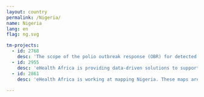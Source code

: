 ```yaml
---
layout: country
permalink: /Nigeria/
name: Nigeria
lang: en
flag: ng.svg

tm-projects:
  - id: 2768
    desc: 'The scope of the polio outbreak response (OBR) for detected wild polio virus type 1 (WPV1) in Borno State has been expanded and different strategies employed to reach eligible children in Nigeria. The immunization campaign which commenced on 17 September, 2016 is targeting 31,540,054 children in 18 states across northern Nigeria.'
  - id: 2955
    desc: 'eHealth Africa is providing data-driven solutions to support health intervention thereby ensuring the underserved communities are reached in Nigeria. Mapping the features such as buildings, roads, point of interest will ensure that various health intervention programmes are well managed, decisions makers, as well as humanitarian organisations, make better decisions.'
  - id: 2861
    desc: 'eHealth Africa is working at mapping Nigeria. These maps are used for various projects which are to tackle and provide simplified health solutions. The maps are used to track the vaccination teams, delivery of vaccines, Internally displaced people coordination, distance matrix and plan new vaccination campaigns. As we move on to surveillance stage in our fight against Polio, more data are still needed to consolidate on our success against the virus.'
    
---
```

